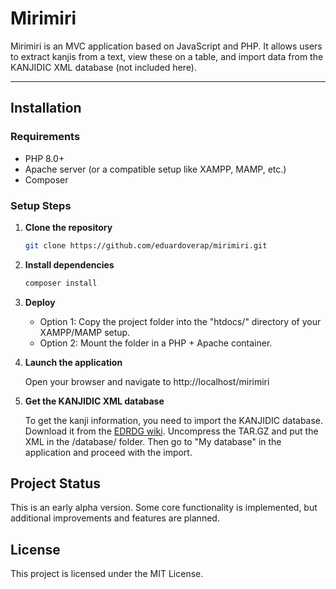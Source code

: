 # Mirimiri

Mirimiri is an MVC application based on JavaScript and PHP. It allows users to extract kanjis from a text, view these on a table, and import data from the KANJIDIC XML database (not included here).

---

## Installation

### Requirements

- PHP 8.0+  
- Apache server (or a compatible setup like XAMPP, MAMP, etc.)  
- Composer

### Setup Steps

1. **Clone the repository**

   ```bash
   git clone https://github.com/eduardoverap/mirimiri.git

2. **Install dependencies**

   ```bash
   composer install

3. **Deploy**

   - Option 1: Copy the project folder into the "htdocs/" directory of your XAMPP/MAMP setup.
   - Option 2: Mount the folder in a PHP + Apache container.

4. **Launch the application**

   Open your browser and navigate to http://localhost/mirimiri

5. **Get the KANJIDIC XML database**

   To get the kanji information, you need to import the KANJIDIC database. Download it from the [EDRDG wiki](https://www.edrdg.org/wiki/index.php/KANJIDIC_Project). Uncompress the TAR.GZ and put the XML in the /database/ folder. Then go to "My database" in the application and proceed with the import.

## Project Status

This is an early alpha version. Some core functionality is implemented, but additional improvements and features are planned.

## License

This project is licensed under the MIT License.